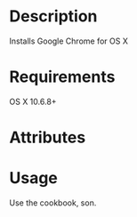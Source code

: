 Description
===========
Installs Google Chrome for OS X

Requirements
============
OS X 10.6.8+

Attributes
==========

Usage
=====
Use the cookbook, son.
